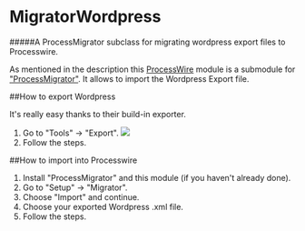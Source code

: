 MigratorWordpress
=================

#####A ProcessMigrator subclass for migrating wordpress export files to Processwire.

As mentioned in the description this [ProcessWire](https://github.com/ryancramerdesign/ProcessWire) module is a submodule for ["ProcessMigrator"](https://github.com/adrianbj/ProcessMigrator). It allows to import the Wordpress Export file.

##How to export Wordpress

It's really easy thanks to their build-in exporter.

1. Go to "Tools" -> "Export". ![](http://codex.wordpress.org/images/thumb/9/9b/manageexport.png/800px-manageexport.png)
2. Follow the steps.



##How to import into Processwire

1. Install "ProcessMigrator" and this module (if you haven't already done).
2. Go to "Setup" -> "Migrator".
3. Choose "Import" and continue.
4. Choose your exported Wordpress .xml file.
5. Follow the steps.
